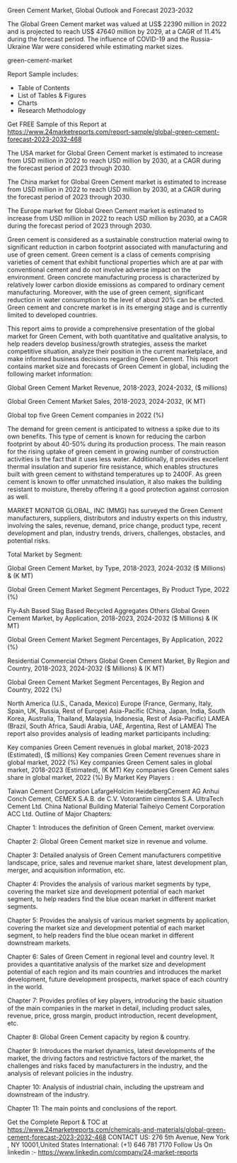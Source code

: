 Green Cement Market, Global Outlook and Forecast 2023-2032

The Global Green Cement market was valued at US$ 22390 million in 2022 and is projected to reach US$ 47640 million by 2029, at a CAGR of 11.4% during the forecast period. The influence of COVID-19 and the Russia-Ukraine War were considered while estimating market sizes.

green-cement-market

Report Sample includes:
- Table of Contents
- List of Tables & Figures
- Charts
- Research Methodology

Get FREE Sample of this Report at https://www.24marketreports.com/report-sample/global-green-cement-forecast-2023-2032-468

The USA market for Global Green Cement market is estimated to increase from USD million in 2022 to reach USD million by 2030, at a CAGR during the forecast period of 2023 through 2030.

The China market for Global Green Cement market is estimated to increase from USD million in 2022 to reach USD million by 2030, at a CAGR during the forecast period of 2023 through 2030.

The Europe market for Global Green Cement market is estimated to increase from USD million in 2022 to reach USD million by 2030, at a CAGR during the forecast period of 2023 through 2030.

Green cement is considered as a sustainable construction material owing to significant reduction in carbon footprint associated with manufacturing and use of green cement. Green cement is a class of cements comprising varieties of cement that exhibit functional properties which are at par with conventional cement and do not involve adverse impact on the environment. Green concrete manufacturing process is characterized by relatively lower carbon dioxide emissions as compared to ordinary cement manufacturing. Moreover, with the use of green cement, significant reduction in water consumption to the level of about 20% can be effected. Green cement and concrete market is in its emerging stage and is currently limited to developed countries.

This report aims to provide a comprehensive presentation of the global market for Green Cement, with both quantitative and qualitative analysis, to help readers develop business/growth strategies, assess the market competitive situation, analyze their position in the current marketplace, and make informed business decisions regarding Green Cement. This report contains market size and forecasts of Green Cement in global, including the following market information:

Global Green Cement Market Revenue, 2018-2023, 2024-2032, ($ millions)

Global Green Cement Market Sales, 2018-2023, 2024-2032, (K MT)

Global top five Green Cement companies in 2022 (%)

The demand for green cement is anticipated to witness a spike due to its own benefits. This type of cement is known for reducing the carbon footprint by about 40-50% during its production process. The main reason for the rising uptake of green cement in growing number of construction activities is the fact that it uses less water. Additionally, it provides excellent thermal insulation and superior fire resistance, which enables structures built with green cement to withstand temperatures up to 2400F. As green cement is known to offer unmatched insulation, it also makes the building resistant to moisture, thereby offering it a good protection against corrosion as well.

MARKET MONITOR GLOBAL, INC (MMG) has surveyed the Green Cement manufacturers, suppliers, distributors and industry experts on this industry, involving the sales, revenue, demand, price change, product type, recent development and plan, industry trends, drivers, challenges, obstacles, and potential risks.

Total Market by Segment:

Global Green Cement Market, by Type, 2018-2023, 2024-2032 ($ Millions) & (K MT)

Global Green Cement Market Segment Percentages, By Product Type, 2022 (%)

Fly-Ash Based
Slag Based
Recycled Aggregates
Others
Global Green Cement Market, by Application, 2018-2023, 2024-2032 ($ Millions) & (K MT)

Global Green Cement Market Segment Percentages, By Application, 2022 (%)

Residential
Commercial
Others
Global Green Cement Market, By Region and Country, 2018-2023, 2024-2032 ($ Millions) & (K MT)

Global Green Cement Market Segment Percentages, By Region and Country, 2022 (%)

North America  (U.S., Canada, Mexico)
Europe  (France, Germany, Italy, Spain, UK, Russia, Rest of Europe)
Asia-Pacific  (China, Japan, India, South Korea, Australia, Thailand, Malaysia, Indonesia, Rest of Asia-Pacific)
LAMEA  (Brazil, South Africa, Saudi Arabia, UAE, Argentina, Rest of LAMEA)
The report also provides analysis of leading market participants including:

Key companies Green Cement revenues in global market, 2018-2023 (Estimated), ($ millions)
Key companies Green Cement revenues share in global market, 2022 (%)
Key companies Green Cement sales in global market, 2018-2023 (Estimated), (K MT)
Key companies Green Cement sales share in global market, 2022 (%)
By Market Key Players :

Taiwan Cement Corporation
LafargeHolcim
HeidelbergCement AG
Anhui Conch Cement,
CEMEX S.A.B. de C.V.
Votorantim cimentos S.A.
UltraTech Cement Ltd.
China National Building Material
Taiheiyo Cement Corporation
ACC Ltd.
Outline of Major Chapters:

Chapter 1: Introduces the definition of Green Cement, market overview.

Chapter 2: Global Green Cement market size in revenue and volume.

Chapter 3: Detailed analysis of Green Cement manufacturers competitive landscape, price, sales and revenue market share, latest development plan, merger, and acquisition information, etc.

Chapter 4: Provides the analysis of various market segments by type, covering the market size and development potential of each market segment, to help readers find the blue ocean market in different market segments.

Chapter 5: Provides the analysis of various market segments by application, covering the market size and development potential of each market segment, to help readers find the blue ocean market in different downstream markets.

Chapter 6: Sales of Green Cement in regional level and country level. It provides a quantitative analysis of the market size and development potential of each region and its main countries and introduces the market development, future development prospects, market space of each country in the world.

Chapter 7: Provides profiles of key players, introducing the basic situation of the main companies in the market in detail, including product sales, revenue, price, gross margin, product introduction, recent development, etc.

Chapter 8: Global Green Cement capacity by region & country.

Chapter 9: Introduces the market dynamics, latest developments of the market, the driving factors and restrictive factors of the market, the challenges and risks faced by manufacturers in the industry, and the analysis of relevant policies in the industry.

Chapter 10: Analysis of industrial chain, including the upstream and downstream of the industry.

Chapter 11: The main points and conclusions of the report.

Get the Complete Report & TOC at https://www.24marketreports.com/chemicals-and-materials/global-green-cement-forecast-2023-2032-468
CONTACT US:
276 5th Avenue, New York , NY 10001,United States
International: (+1) 646 781 7170
Follow Us On linkedin :- https://www.linkedin.com/company/24-market-reports

